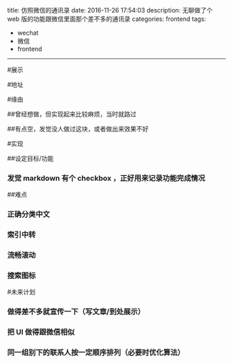 title: 仿照微信的通讯录
date: 2016-11-26 17:54:03
description: 无聊做了个 web 版的功能跟微信里面那个差不多的通讯录
categories: frontend
tags: 
- wechat
- 微信
- frontend
---

#展示

#地址

#缘由

##曾经想做，但实现起来比较麻烦，当时就路过

##有点空，发觉没人做过这块，或者做出来效果不好

#实现

##设定目标/功能

### 发觉 markdown 有个 checkbox ，正好用来记录功能完成情况

##难点

### 正确分类中文

### 索引中转

### 流畅滚动

### 搜索图标

#未来计划

### 做得差不多就宣传一下（写文章/到处展示）

### 把 UI 做得跟微信相似

### 同一组别下的联系人按一定顺序排列（必要时优化算法）